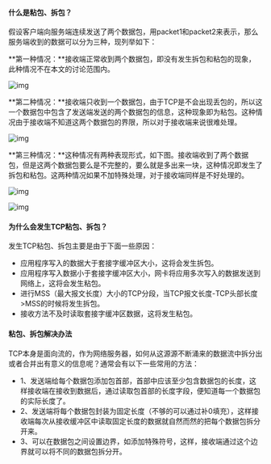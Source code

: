 #### 什么是粘包、拆包？

假设客户端向服务端连续发送了两个数据包，用packet1和packet2来表示，那么服务端收到的数据可以分为三种，现列举如下：

**第一种情况：**接收端正常收到两个数据包，即没有发生拆包和粘包的现象，此种情况不在本文的讨论范围内。



![img](https://p1-jj.byteimg.com/tos-cn-i-t2oaga2asx/gold-user-assets/2020/3/7/170b28767c72efef~tplv-t2oaga2asx-zoom-in-crop-mark:1304:0:0:0.awebp)



**第二种情况：**接收端只收到一个数据包，由于TCP是不会出现丢包的，所以这一个数据包中包含了发送端发送的两个数据包的信息，这种现象即为粘包。这种情况由于接收端不知道这两个数据包的界限，所以对于接收端来说很难处理。



![img](https://p1-jj.byteimg.com/tos-cn-i-t2oaga2asx/gold-user-assets/2020/3/7/170b2877abc959d3~tplv-t2oaga2asx-zoom-in-crop-mark:1304:0:0:0.awebp)



**第三种情况：**这种情况有两种表现形式，如下图。接收端收到了两个数据包，但是这两个数据包要么是不完整的，要么就是多出来一块，这种情况即发生了拆包和粘包。这两种情况如果不加特殊处理，对于接收端同样是不好处理的。



![img](https://p1-jj.byteimg.com/tos-cn-i-t2oaga2asx/gold-user-assets/2020/3/7/170b2876754df278~tplv-t2oaga2asx-zoom-in-crop-mark:1304:0:0:0.awebp)





![img](https://p1-jj.byteimg.com/tos-cn-i-t2oaga2asx/gold-user-assets/2020/3/7/170b28766f2164b5~tplv-t2oaga2asx-zoom-in-crop-mark:1304:0:0:0.awebp)



#### 为什么会发生TCP粘包、拆包？

发生TCP粘包、拆包主要是由于下面一些原因：

- 应用程序写入的数据大于套接字缓冲区大小，这将会发生拆包。
- 应用程序写入数据小于套接字缓冲区大小，网卡将应用多次写入的数据发送到网络上，这将会发生粘包。
- 进行MSS（最大报文长度）大小的TCP分段，当TCP报文长度-TCP头部长度>MSS的时候将发生拆包。
- 接收方法不及时读取套接字缓冲区数据，这将发生粘包。

#### 粘包、拆包解决办法

TCP本身是面向流的，作为网络服务器，如何从这源源不断涌来的数据流中拆分出或者合并出有意义的信息呢？通常会有以下一些常用的方法：

- 1、发送端给每个数据包添加包首部，首部中应该至少包含数据包的长度，这样接收端在接收到数据后，通过读取包首部的长度字段，便知道每一个数据包的实际长度了。
- 2、发送端将每个数据包封装为固定长度（不够的可以通过补0填充），这样接收端每次从接收缓冲区中读取固定长度的数据就自然而然的把每个数据包拆分开来。
- 3、可以在数据包之间设置边界，如添加特殊符号，这样，接收端通过这个边界就可以将不同的数据包拆分开。

